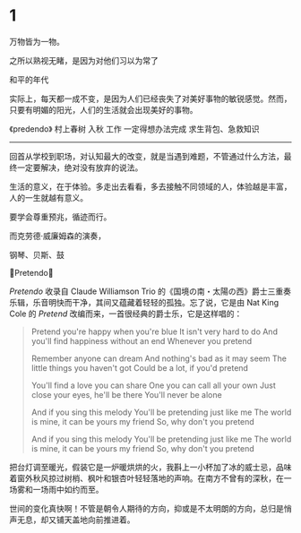 # 1

万物皆为一物。

之所以熟视无睹，是因为对他们习以为常了

和平的年代

实际上，每天都一成不变，是因为人们已经丧失了对美好事物的敏锐感觉。然而，只要有明媚的阳光，人们的生活就会出现美好的事物。

《predendo》 村上春树  入秋 工作 一定得想办法完成 求生背包、急救知识

---

回首从学校到职场，对认知最大的改变，就是当遇到难题，不管通过什么方法，最终一定要解决，绝对没有放弃的说法。

生活的意义，在于体验。多走出去看看，多去接触不同领域的人，体验越是丰富，人的一生就越有意义。

要学会尊重预兆，循迹而行。

而克劳德·威廉姆森的演奏，

钢琴、贝斯、鼓

🎵Pretendo🎵

*Pretendo* 收录自 Claude Williamson Trio 的《国境の南・太陽の西》爵士三重奏乐辑，乐音明快而干净，其间又蕴藏着轻轻的孤独。忘了说，它是由 Nat King Cole 的 *Pretend* 改编而来，一首很经典的爵士乐，它是这样唱的：

> Pretend you're happy when you're blue
> It isn't very hard to do
> And you'll find happiness without an end
> Whenever you pretend
>  
> Remember anyone can dream
> And nothing's bad as it may seem
> The little things you haven't got
> Could be a lot, if you'd pretend
>  
> You'll find a love you can share
> One you can call all your own
> Just close your eyes, he'll be there
> You'll never be alone
>  
> And if you sing this melody
> You'll be pretending just like me
> The world is mine, it can be yours my friend
> So, why don't you pretend
>  
> And if you sing this melody
> You'll be pretending just like me
> The world is mine, it can be yours my friend
> So, why don't you pretend

把台灯调至暖光，假装它是一炉暖烘烘的火，我斟上一小杯加了冰的威士忌，品味着窗外秋风掠过树梢、枫叶和银杏叶轻轻落地的声响。在南方不曾有的深秋，在一场雾和一场雨中如约而至。


世间的变化真快啊！不管是朝令人期待的方向，抑或是不太明朗的方向，总归是悄声无息，却又铺天盖地向前推进着。

